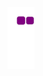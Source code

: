![snake gif](https://github.com/Brayheart/Brayheart/blob/output/github-contribution-grid-snake.gif)
